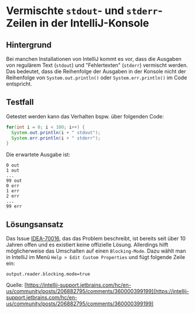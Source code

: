 # Vermischte `stdout`- und `stderr`-Zeilen in der IntelliJ-Konsole
## Hintergrund
Bei manchen Installationen von IntelliJ kommt es vor, dass die Ausgaben von regulärem Text (`stdout`) und "Fehlertexten" (`stderr`) vermischt werden.
Das bedeutet, dass die Reihenfolge der Ausgaben in der Konsole nicht der Reihenfolge von `System.out.println()` oder `System.err.println()` im Code entspricht.

## Testfall
Getestet werden kann das Verhalten bspw. über folgenden Code:
```java
for(int i = 0; i < 100; i++) {
  System.out.println(i + " stdout");
  System.err.println(i + " stderr");
}
```
Die erwartete Ausgabe ist:
```
0 out
1 out
...
99 out
0 err
1 err
2 err
...
99 err
```

## Lösungsansatz
Das Issue [IDEA-70016](https://youtrack.jetbrains.com/issue/IDEA-70016), das das Problem beschreibt, ist bereits seit über 10 Jahren offen und es existiert keine offizielle Lösung.
Allerdings hilft möglicherweise das Umschalten auf einen `Blocking-Mode`.
Dazu wählt man in IntelliJ im Menü `Help > Edit Custom Properties` und fügt folgende Zeile ein:
```
output.reader.blocking.mode=true
```
Quelle: [https://intellij-support.jetbrains.com/hc/en-us/community/posts/206882795/comments/360000399199](https://intellij-support.jetbrains.com/hc/en-us/community/posts/206882795/comments/360000399199)
